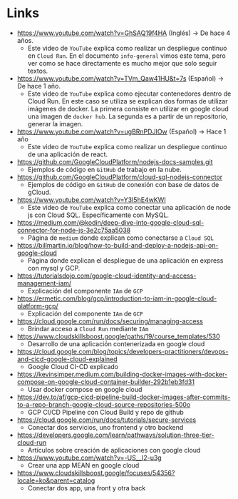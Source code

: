 # Links

- https://www.youtube.com/watch?v=GhSAQ19f4HA (Inglés) -> De hace 4 años.
    - Este video de `YouTube` explica como realizar un despliegue continuo en `Cloud Run`. En el documento `info-general` vimos este tema, pero ver como se hace directamente es mucho mejor que solo seguir textos.
- https://www.youtube.com/watch?v=TVm_Qaw41HU&t=7s (Español) -> De hace 1 año.
    - Este video de `YouTube` explica como ejecutar contenedores dentro de Cloud Run. En este caso se utiliza se explican dos formas de utilizar imágenes de docker. La primera consiste en utilizar en google cloud una imagen de `docker hub`. La segunda es a partir de un repositorio, generar la imagen.
- https://www.youtube.com/watch?v=ugBRnPDJIOw (Español) -> Hace 1 año
    - Este video de `YouTube` explica como realizar un despliegue continuo de una aplicación de react.
- https://github.com/GoogleCloudPlatform/nodejs-docs-samples.git
    - Ejemplos de código en `GitHub` de trabajo en la nube.
- https://github.com/GoogleCloudPlatform/cloud-sql-nodejs-connector
    - Ejemplos de código en `GitHub` de conexión con base de datos de gCloud.
- https://www.youtube.com/watch?v=Y3I5hE4wKWI
    - Este video de `YouTube` explica como conectar una aplicación de node js con Cloud SQL. Específicamente con MySQL.
- https://medium.com/@kodin/deep-dive-into-google-cloud-sql-connector-for-node-js-3e2c75aa5038
    - Página de `medium` donde explican como conectarse a `Cloud SQL`
- https://billmartin.io/blog/how-to-build-and-deploy-a-nodejs-api-on-google-cloud
    - Página donde explican el despliegue de una aplicación en express con mysql y GCP.
- https://tutorialsdojo.com/google-cloud-identity-and-access-management-iam/
    - Explicación del componente `IAm` de `GCP`
- https://ermetic.com/blog/gcp/introduction-to-iam-in-google-cloud-platform-gcp/
    - Explicación del componente `IAm` de `GCP`
- https://cloud.google.com/run/docs/securing/managing-access
    - Brindar acceso a `Cloud Run` mediante `IAm`
- https://www.cloudskillsboost.google/paths/19/course_templates/530
    - Desarrollo de una aplicación contenerizada en google cloud
- https://cloud.google.com/blog/topics/developers-practitioners/devops-and-cicd-google-cloud-explained
    - Google Cloud CI-CD explicado
- https://kevinsimper.medium.com/building-docker-images-with-docker-compose-on-google-cloud-container-builder-292b1eb3fd31
    - Usar docker compose en google cloud
- https://dev.to/af/gcp-cicd-pipeline-build-docker-images-after-commits-to-a-repo-branch-google-cloud-source-repositories-500o
    - GCP CI/CD Pipeline con Cloud Build y repo de github
- https://cloud.google.com/run/docs/tutorials/secure-services
    - Conectar dos servicios, uno frontend y otro backend
- https://developers.google.com/learn/pathways/solution-three-tier-cloud-run
    - Artículos sobre creación de aplicaciones con google cloud
- https://www.youtube.com/watch?v=-US__I2-u3g
    - Crear una app MEAN en google cloud
- https://www.cloudskillsboost.google/focuses/54356?locale=ko&parent=catalog
    - Conectar dos app, una front y otra back